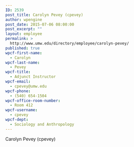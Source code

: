 ```yaml
---
ID: 2539
post_title: Carolyn Pevey (cpevey)
author: wpengine
post_date: 2015-07-06 08:00:00
post_excerpt: ""
layout: employee
permalink: >
  http://www.umw.edu/directory/employee/carolyn-pevey/
published: true
wpcf-first-name:
  - Carolyn
wpcf-last-name:
  - Pevey
wpcf-title:
  - Adjunct Instructor
wpcf-email:
  - cpevey@umw.edu
wpcf-phone:
  - (540) 654-1504
wpcf-office-room-number:
  - Room 412
wpcf-username:
  - cpevey
wpcf-dept:
  - Sociology and Anthropology
---
```

Carolyn Pevey (cpevey)